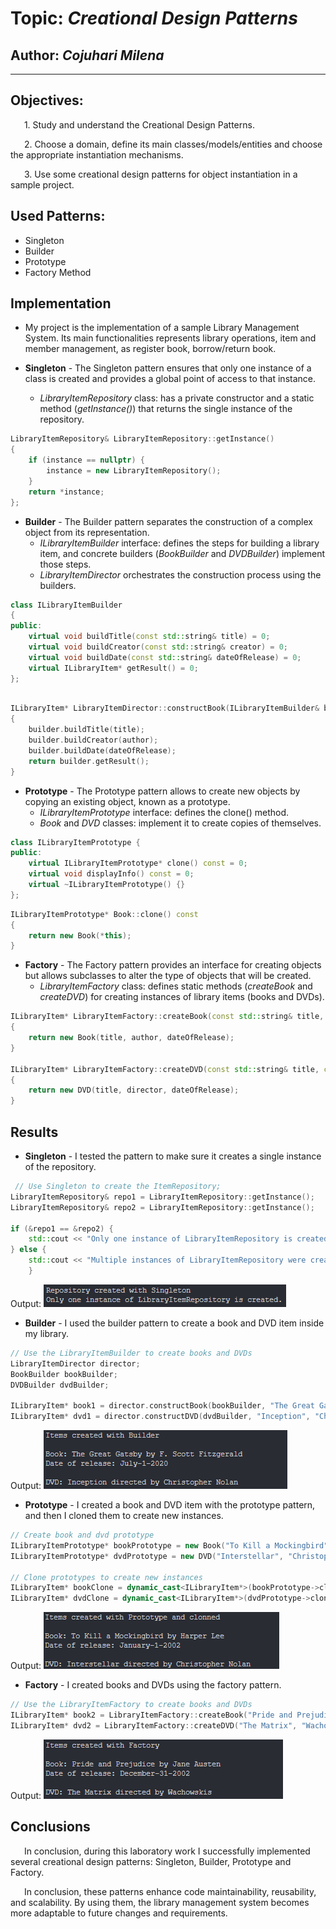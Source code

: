 # Topic: *Creational Design Patterns*
## Author: *Cojuhari Milena*
------
## Objectives:
&ensp; &ensp; 1. Study and understand the Creational Design Patterns.

&ensp; &ensp; 2. Choose a domain, define its main classes/models/entities and choose the appropriate instantiation mechanisms.

&ensp; &ensp; 3. Use some creational design patterns for object instantiation in a sample project.


## Used Patterns: 

* Singleton
* Builder
* Prototype
* Factory Method


## Implementation

* My project is the implementation of a sample Library Management System. Its main functionalities represents library operations, item and member management, as register book, borrow/return book. 

* __Singleton__ -  The Singleton pattern ensures that only one instance of a class is created and provides a global point of access to that instance.
    * *LibraryItemRepository* class: has a private constructor and a static method (*getInstance()*) that returns the single instance of the repository.
```cpp
LibraryItemRepository& LibraryItemRepository::getInstance() 
{
    if (instance == nullptr) {
        instance = new LibraryItemRepository();
    }
    return *instance;
};
```
* __Builder__ -  The Builder pattern separates the construction of a complex object from its representation.
    * *ILibraryItemBuilder* interface: defines the steps for building a library item, and concrete builders (*BookBuilder* and *DVDBuilder*) implement those steps. 
    * *LibraryItemDirector* orchestrates the construction process using the builders.
```cpp
class ILibraryItemBuilder 
{
public:
    virtual void buildTitle(const std::string& title) = 0;
    virtual void buildCreator(const std::string& creator) = 0;
    virtual void buildDate(const std::string& dateOfRelease) = 0;
    virtual ILibraryItem* getResult() = 0;
};
```
```cpp

ILibraryItem* LibraryItemDirector::constructBook(ILibraryItemBuilder& builder, const std::string& title, const std::string& author, const std::string &dateOfRelease) 
{
    builder.buildTitle(title);
    builder.buildCreator(author);
    builder.buildDate(dateOfRelease);
    return builder.getResult();
}
```

* __Prototype__ -  The Prototype pattern allows to create new objects by copying an existing object, known as a prototype.
    * *ILibraryItemPrototype* interface: defines the clone() method.
    * *Book* and *DVD* classes:  implement it to create copies of themselves.
```cpp
class ILibraryItemPrototype {
public:
    virtual ILibraryItemPrototype* clone() const = 0;
    virtual void displayInfo() const = 0;
    virtual ~ILibraryItemPrototype() {}
};
```
```cpp
ILibraryItemPrototype* Book::clone() const 
{
    return new Book(*this);
}
```

* __Factory__ -  The Factory pattern provides an interface for creating objects but allows subclasses to alter the type of objects that will be created.
    * *LibraryItemFactory* class: defines static methods (*createBook* and *createDVD*) for creating instances of library items (books and DVDs). 
```cpp
ILibraryItem* LibraryItemFactory::createBook(const std::string& title, const std::string& author, const std::string &dateOfRelease) 
{
    return new Book(title, author, dateOfRelease);
}

ILibraryItem* LibraryItemFactory::createDVD(const std::string& title, const std::string& director, const std::string &dateOfRelease) 
{
    return new DVD(title, director, dateOfRelease);
}
```

## Results
* __Singleton__ - I tested the pattern to make sure it creates a single instance of the repository.
```cpp
 // Use Singleton to create the ItemRepository;
LibraryItemRepository& repo1 = LibraryItemRepository::getInstance();
LibraryItemRepository& repo2 = LibraryItemRepository::getInstance();

if (&repo1 == &repo2) {
    std::cout << "Only one instance of LibraryItemRepository is created." << std::endl;
} else {
    std::cout << "Multiple instances of LibraryItemRepository were created (not expected)." << std::endl;
    }
```
Output:
![Alt text](Assets/image.png)

* __Builder__ - I used the builder pattern to create a book and DVD item inside my library.
```cpp
// Use the LibraryItemBuilder to create books and DVDs
LibraryItemDirector director;
BookBuilder bookBuilder;
DVDBuilder dvdBuilder;

ILibraryItem* book1 = director.constructBook(bookBuilder, "The Great Gatsby", "F. Scott Fitzgerald", "July-1-2020");
ILibraryItem* dvd1 = director.constructDVD(dvdBuilder, "Inception", "Christopher Nolan", "December-7-2010");
```
Output:
![Alt text](Assets/image-1.png)

* __Prototype__ - I created a book and DVD item with the prototype pattern, and then I cloned them to create new instances.
```cpp
// Create book and dvd prototype
ILibraryItemPrototype* bookPrototype = new Book("To Kill a Mockingbird", "Harper Lee", "January-1-2002");
ILibraryItemPrototype* dvdPrototype = new DVD("Interstellar", "Christopher Nolan", "October-13-2015");

// Clone prototypes to create new instances
ILibraryItem* bookClone = dynamic_cast<ILibraryItem*>(bookPrototype->clone());
ILibraryItem* dvdClone = dynamic_cast<ILibraryItem*>(dvdPrototype->clone());
```
Output:
![Alt text](Assets/image-2.png)

* __Factory__ - I created books and DVDs using the factory pattern. 
```cpp
// Use the LibraryItemFactory to create books and DVDs
ILibraryItem* book2 = LibraryItemFactory::createBook("Pride and Prejudice", "Jane Austen", "December-31-2002");
ILibraryItem* dvd2 = LibraryItemFactory::createDVD("The Matrix", "Wachowskis", "September-21-1999");
```
Output:
![Alt text](Assets/image-3.png)

## Conclusions
&ensp; &ensp; In conclusion, during this laboratory work I successfully implemented several creational design patterns: Singleton, Builder, Prototype and Factory.

&ensp; &ensp; In conclusion, these patterns enhance code maintainability, reusability, and scalability. By using them, the library management system becomes more adaptable to future changes and requirements.